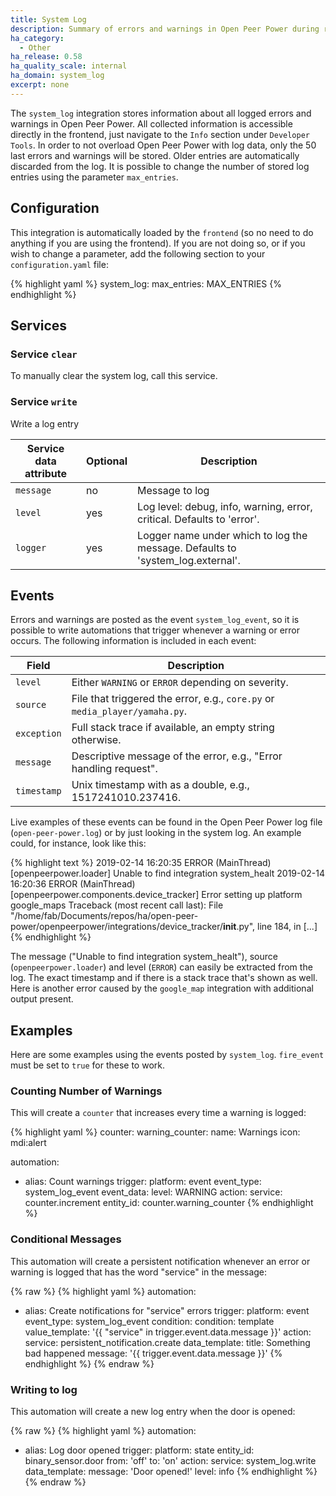 ```yaml
---
title: System Log
description: Summary of errors and warnings in Open Peer Power during runtime.
ha_category:
  - Other
ha_release: 0.58
ha_quality_scale: internal
ha_domain: system_log
excerpt: none
---
```


The `system_log` integration stores information about all logged errors and warnings in Open Peer Power. All collected information is accessible directly in the frontend, just navigate to the `Info` section under `Developer Tools`. In order to not overload Open Peer Power with log data, only the 50 last errors and warnings will be stored. Older entries are automatically discarded from the log. It is possible to change the number of stored log entries using the parameter `max_entries`.

## Configuration

This integration is automatically loaded by the `frontend` (so no need to do anything if you are using the frontend). If you are not doing so, or if you wish to change a parameter, add the following section to your `configuration.yaml` file:

{% highlight yaml %}
system_log:
  max_entries: MAX_ENTRIES
{% endhighlight %}

## Services

### Service `clear`

To manually clear the system log, call this service.

### Service `write`

Write a log entry

| Service data attribute | Optional | Description                                                                     |
| ---------------------- | -------- | ------------------------------------------------------------------------------- |
| `message`              | no       | Message to log                                                                  |
| `level`                | yes      | Log level: debug, info, warning, error, critical. Defaults to 'error'.          |
| `logger`               | yes      | Logger name under which to log the message. Defaults to 'system_log.external'.  |

## Events

Errors and warnings are posted as the event `system_log_event`, so it is possible to write automations that trigger whenever a warning or error occurs. The following information is included in each event:

| Field       | Description                                                                 |
|-------------|-----------------------------------------------------------------------------|
| `level`     | Either `WARNING` or `ERROR` depending on severity.                          |
| `source`    | File that triggered the error, e.g., `core.py` or `media_player/yamaha.py`. |
| `exception` | Full stack trace if available, an empty string otherwise.                   |
| `message`   | Descriptive message of the error, e.g., "Error handling request".           |
| `timestamp` | Unix timestamp with as a double, e.g., 1517241010.237416.                   |

Live examples of these events can be found in the Open Peer Power log file (`open-peer-power.log`) or by just looking in the system log. An example could, for instance, look like this:

{% highlight text %}
2019-02-14 16:20:35 ERROR (MainThread) [openpeerpower.loader] Unable to find integration system_healt
2019-02-14 16:20:36 ERROR (MainThread) [openpeerpower.components.device_tracker] Error setting up platform google_maps
Traceback (most recent call last):
  File "/home/fab/Documents/repos/ha/open-peer-power/openpeerpower/integrations/device_tracker/__init__.py", line 184, in
[...]
{% endhighlight %}

The message ("Unable to find integration system_healt"), source (`openpeerpower.loader`) and level (`ERROR`) can easily be extracted from the log. The exact timestamp and if there is a stack trace that's shown as well. Here is another error caused by the `google_map` integration with additional output present.

## Examples 

Here are some examples using the events posted by `system_log`. `fire_event` must be set to `true` for these to work.

### Counting Number of Warnings

This will create a `counter` that increases every time a warning is logged:

{% highlight yaml %}
counter:
  warning_counter:
    name: Warnings
    icon: mdi:alert

automation:
  - alias: Count warnings
    trigger:
      platform: event
      event_type: system_log_event
      event_data:
        level: WARNING
    action:
      service: counter.increment
      entity_id: counter.warning_counter
{% endhighlight %}

### Conditional Messages

This automation will create a persistent notification whenever an error or warning is logged that has the word "service" in the message:

{% raw %}
{% highlight yaml %}
automation:
  - alias: Create notifications for "service" errors
    trigger:
      platform: event
      event_type: system_log_event
    condition:
      condition: template
      value_template: '{{ "service" in trigger.event.data.message }}'
    action:
      service: persistent_notification.create
      data_template:
        title: Something bad happened
        message: '{{ trigger.event.data.message }}'
{% endhighlight %}
{% endraw %}

### Writing to log

This automation will create a new log entry when the door is opened:

{% raw %}
{% highlight yaml %}
automation:
  - alias: Log door opened
    trigger:
      platform: state
      entity_id: binary_sensor.door
      from: 'off'
      to: 'on'
    action:
      service: system_log.write
      data_template:
        message: 'Door opened!'
        level: info
{% endhighlight %}
{% endraw %}
